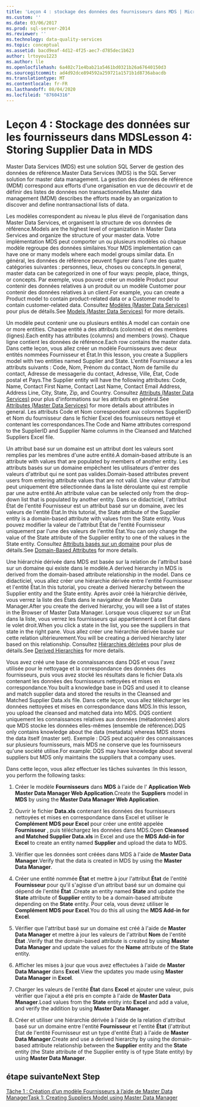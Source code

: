 ```yaml
---
title: 'Leçon 4 : stockage des données des fournisseurs dans MDS | Microsoft Docs'
ms.custom: ''
ms.date: 03/06/2017
ms.prod: sql-server-2014
ms.reviewer: ''
ms.technology: data-quality-services
ms.topic: conceptual
ms.assetid: bacd9eaf-4d12-4f25-aec7-d785dec1b623
author: lrtoyou1223
ms.author: lle
ms.openlocfilehash: 6a402c71e4bab21a5461bd0321b26a67640150d3
ms.sourcegitcommit: ad4d92dce894592a259721a1571b1d8736abacdb
ms.translationtype: MT
ms.contentlocale: fr-FR
ms.lasthandoff: 08/04/2020
ms.locfileid: "87604316"
---
```

# <a name="lesson-4-storing-supplier-data-in-mds"></a><span data-ttu-id="293ba-102">Leçon 4 : Stockage des données sur les fournisseurs dans MDS</span><span class="sxs-lookup"><span data-stu-id="293ba-102">Lesson 4: Storing Supplier Data in MDS</span></span>
  <span data-ttu-id="293ba-103">Master Data Services (MDS) est une solution SQL Server de gestion des données de référence.</span><span class="sxs-lookup"><span data-stu-id="293ba-103">Master Data Services (MDS) is the SQL Server solution for master data management.</span></span> <span data-ttu-id="293ba-104">La gestion des données de référence (MDM) correspond aux efforts d'une organisation en vue de découvrir et de définir des listes de données non transactionnelles.</span><span class="sxs-lookup"><span data-stu-id="293ba-104">Master data management (MDM) describes the efforts made by an organization to discover and define nontransactional lists of data.</span></span>  
  
 <span data-ttu-id="293ba-105">Les modèles correspondent au niveau le plus élevé de l'organisation dans Master Data Services, et organisent la structure de vos données de référence.</span><span class="sxs-lookup"><span data-stu-id="293ba-105">Models are the highest level of organization in Master Data Services and organize the structure of your master data.</span></span> <span data-ttu-id="293ba-106">Votre implémentation MDS peut comporter un ou plusieurs modèles où chaque modèle regroupe des données similaires.</span><span class="sxs-lookup"><span data-stu-id="293ba-106">Your MDS implementation can have one or many models where each model groups similar data.</span></span> <span data-ttu-id="293ba-107">En général, les données de référence peuvent figurer dans l'une des quatre catégories suivantes : personnes, lieux, choses ou concepts.</span><span class="sxs-lookup"><span data-stu-id="293ba-107">In general, master data can be categorized in one of four ways: people, place, things, or concepts.</span></span> <span data-ttu-id="293ba-108">Par exemple, vous pouvez créer un modèle Product pour contenir des données relatives à un produit ou un modèle Customer pour contenir des données relatives à un client.</span><span class="sxs-lookup"><span data-stu-id="293ba-108">For example, you can create a Product model to contain product-related data or a Customer model to contain customer-related data.</span></span> <span data-ttu-id="293ba-109">Consultez [Modèles (Master Data Services)](https://msdn.microsoft.com/library/ee633746.aspx) pour plus de détails.</span><span class="sxs-lookup"><span data-stu-id="293ba-109">See [Models (Master Data Services)](https://msdn.microsoft.com/library/ee633746.aspx) for more details.</span></span>  
  
 <span data-ttu-id="293ba-110">Un modèle peut contenir une ou plusieurs entités.</span><span class="sxs-lookup"><span data-stu-id="293ba-110">A model can contain one or more entities.</span></span> <span data-ttu-id="293ba-111">Chaque entité a des attributs (colonnes) et des membres (lignes).</span><span class="sxs-lookup"><span data-stu-id="293ba-111">Each entity has attributes (columns) and members (rows).</span></span> <span data-ttu-id="293ba-112">Chaque ligne contient les données de référence.</span><span class="sxs-lookup"><span data-stu-id="293ba-112">Each row contains the master data.</span></span> <span data-ttu-id="293ba-113">Dans cette leçon, vous allez créer un modèle Fournisseurs avec deux entités nommées Fournisseur et État.</span><span class="sxs-lookup"><span data-stu-id="293ba-113">In this lesson, you create a Suppliers model with two entities named Supplier and State.</span></span> <span data-ttu-id="293ba-114">L'entité Fournisseur a les attributs suivants : Code, Nom, Prénom du contact, Nom de famille du contact, Adresse de messagerie du contact, Adresse, Ville, État, Code postal et Pays.</span><span class="sxs-lookup"><span data-stu-id="293ba-114">The Supplier entity will have the following attributes: Code, Name, Contact First Name, Contact Last Name, Contact Email Address, Address Line, City, State, Zip, and Country.</span></span> <span data-ttu-id="293ba-115">Consultez [Attributs (Master Data Services)](https://msdn.microsoft.com/library/ee633745.aspx) pour plus d'informations sur les attributs en général.</span><span class="sxs-lookup"><span data-stu-id="293ba-115">See [Attributes (Master Data Services)](https://msdn.microsoft.com/library/ee633745.aspx) for more details about attributes in general.</span></span> <span data-ttu-id="293ba-116">Les attributs Code et Nom correspondent aux colonnes SupplierID et Nom du fournisseur dans le fichier Excel des fournisseurs nettoyé et contenant les correspondances.</span><span class="sxs-lookup"><span data-stu-id="293ba-116">The Code and Name attributes correspond to the SupplierID and Supplier Name columns in the Cleansed and Matched Suppliers Excel file.</span></span>  
  
 <span data-ttu-id="293ba-117">Un attribut basé sur un domaine est un attribut dont les valeurs sont remplies par les membres d'une autre entité.</span><span class="sxs-lookup"><span data-stu-id="293ba-117">A domain-based attribute is an attribute with values that are populated by members of another entity.</span></span> <span data-ttu-id="293ba-118">Les attributs basés sur un domaine empêchent les utilisateurs d'entrer des valeurs d'attribut qui ne sont pas valides.</span><span class="sxs-lookup"><span data-stu-id="293ba-118">Domain-based attributes prevent users from entering attribute values that are not valid.</span></span> <span data-ttu-id="293ba-119">Une valeur d'attribut peut uniquement être sélectionnée dans la liste déroulante qui est remplie par une autre entité.</span><span class="sxs-lookup"><span data-stu-id="293ba-119">An attribute value can be selected only from the drop-down list that is populated by another entity.</span></span> <span data-ttu-id="293ba-120">Dans ce didacticiel, l'attribut État de l'entité Fournisseur est un attribut basé sur un domaine, avec les valeurs de l'entité État.</span><span class="sxs-lookup"><span data-stu-id="293ba-120">In this tutorial, the State attribute of the Supplier entity is a domain-based attribute with values from the State entity.</span></span> <span data-ttu-id="293ba-121">Vous pouvez modifier la valeur de l'attribut État de l'entité Fournisseur uniquement par l'une des valeurs de l'entité État.</span><span class="sxs-lookup"><span data-stu-id="293ba-121">You can only change the value of the State attribute of the Supplier entity to one of the values in the State entity.</span></span> <span data-ttu-id="293ba-122">Consultez [Attributs basés sur un domaine](../master-data-services/domain-based-attributes-master-data-services.md) pour plus de détails.</span><span class="sxs-lookup"><span data-stu-id="293ba-122">See [Domain-Based Attributes](../master-data-services/domain-based-attributes-master-data-services.md) for more details.</span></span>  
  
 <span data-ttu-id="293ba-123">Une hiérarchie dérivée dans MDS est basée sur la relation de l'attribut basé sur un domaine qui existe dans le modèle.</span><span class="sxs-lookup"><span data-stu-id="293ba-123">A derived hierarchy in MDS is derived from the domain-based attribute relationship in the model.</span></span> <span data-ttu-id="293ba-124">Dans ce didacticiel, vous allez créer une hiérarchie dérivée entre l'entité Fournisseur et l'entité État.</span><span class="sxs-lookup"><span data-stu-id="293ba-124">In this tutorial, you create a derived hierarchy between the Supplier entity and the State entity.</span></span> <span data-ttu-id="293ba-125">Après avoir créé la hiérarchie dérivée, vous verrez la liste des États dans le navigateur de Master Data Manager.</span><span class="sxs-lookup"><span data-stu-id="293ba-125">After you create the derived hierarchy, you will see a list of states in the Browser of Master Data Manager.</span></span> <span data-ttu-id="293ba-126">Lorsque vous cliquerez sur un État dans la liste, vous verrez les fournisseurs qui appartiennent à cet État dans le volet droit.</span><span class="sxs-lookup"><span data-stu-id="293ba-126">When you click a state in the list, you see the suppliers in that state in the right pane.</span></span> <span data-ttu-id="293ba-127">Vous allez créer une hiérarchie dérivée basée sur cette relation ultérieurement.</span><span class="sxs-lookup"><span data-stu-id="293ba-127">You will be creating a derived hierarchy later based on this relationship.</span></span> <span data-ttu-id="293ba-128">Consultez [Hiérarchies dérivées](../master-data-services/derived-hierarchies-master-data-services.md) pour plus de détails.</span><span class="sxs-lookup"><span data-stu-id="293ba-128">See [Derived Hierarchies](../master-data-services/derived-hierarchies-master-data-services.md) for more details.</span></span>  
  
 <span data-ttu-id="293ba-129">Vous avez créé une base de connaissances dans DQS et vous l'avez utilisée pour le nettoyage et la correspondance des données des fournisseurs, puis vous avez stocké les résultats dans le fichier Data.xls contenant les données des fournisseurs nettoyées et mises en correspondance.</span><span class="sxs-lookup"><span data-stu-id="293ba-129">You built a knowledge base in DQS and used it to cleanse and match supplier data and stored the results in the Cleansed and Matched Supplier Data.xls file.</span></span> <span data-ttu-id="293ba-130">Dans cette leçon, vous allez télécharger les données nettoyées et mises en correspondance dans MDS.</span><span class="sxs-lookup"><span data-stu-id="293ba-130">In this lesson, you upload the cleansed and matched data into MDS.</span></span> <span data-ttu-id="293ba-131">DQS contient uniquement les connaissances relatives aux données (métadonnées) alors que MDS stocke les données elles-mêmes (ensemble de référence).</span><span class="sxs-lookup"><span data-stu-id="293ba-131">DQS only contains knowledge about the data (metadata) whereas MDS stores the data itself (master set).</span></span> <span data-ttu-id="293ba-132">Exemple : DQS peut acquérir des connaissances sur plusieurs fournisseurs, mais MDS ne conserve que les fournisseurs qu'une société utilise.</span><span class="sxs-lookup"><span data-stu-id="293ba-132">For example: DQS may have knowledge about several suppliers but MDS only maintains the suppliers that a company uses.</span></span>  
  
 <span data-ttu-id="293ba-133">Dans cette leçon, vous allez effectuer les tâches suivantes :</span><span class="sxs-lookup"><span data-stu-id="293ba-133">In this lesson, you perform the following tasks:</span></span>  
  
1.  <span data-ttu-id="293ba-134">Créer le modèle **Fournisseurs** dans **MDS** à l'aide de l' **Application Web Master Data Manager Web Application**.</span><span class="sxs-lookup"><span data-stu-id="293ba-134">Create the **Suppliers** model in **MDS** by using the **Master Data Manager Web Application**.</span></span>  
  
2.  <span data-ttu-id="293ba-135">Ouvrir le fichier **Data.xls** contenant les données des fournisseurs nettoyées et mises en correspondance dans Excel et utiliser le **Complément MDS pour Excel** pour créer une entité appelée **Fournisseur** , puis téléchargez les données dans MDS.</span><span class="sxs-lookup"><span data-stu-id="293ba-135">Open **Cleansed and Matched Supplier Data.xls** in Excel and use the **MDS Add-in for Excel** to create an entity named **Supplier** and upload the data to MDS.</span></span>  
  
3.  <span data-ttu-id="293ba-136">Vérifier que les données sont créées dans MDS à l'aide de **Master Data Manager**.</span><span class="sxs-lookup"><span data-stu-id="293ba-136">Verify that the data is created in MDS by using the **Master Data Manager**.</span></span>  
  
4.  <span data-ttu-id="293ba-137">Créer une entité nommée **État** et mettre à jour l'attribut **État** de l'entité **Fournisseur** pour qu'il s'agisse d'un attribut basé sur un domaine qui dépend de l'entité **État** .</span><span class="sxs-lookup"><span data-stu-id="293ba-137">Create an entity named **State** and update the **State** attribute of **Supplier** entity to be a domain-based attribute depending on the **State** entity.</span></span> <span data-ttu-id="293ba-138">Pour cela, vous devez utiliser le **Complément MDS pour Excel**.</span><span class="sxs-lookup"><span data-stu-id="293ba-138">You do this all using the **MDS Add-in for Excel**.</span></span>  
  
5.  <span data-ttu-id="293ba-139">Vérifier que l'attribut basé sur un domaine est créé à l'aide de **Master Data Manager** et mettre à jour les valeurs de l'attribut **Nom** de l'entité **État** .</span><span class="sxs-lookup"><span data-stu-id="293ba-139">Verify that the domain-based attribute is created by using **Master Data Manager** and update the values for the **Name** attribute of the **State** entity.</span></span>  
  
6.  <span data-ttu-id="293ba-140">Afficher les mises à jour que vous avez effectuées à l'aide de **Master Data Manager** dans **Excel**.</span><span class="sxs-lookup"><span data-stu-id="293ba-140">View the updates you made using **Master Data Manager** in **Excel**.</span></span>  
  
7.  <span data-ttu-id="293ba-141">Charger les valeurs de l'entité **État** dans **Excel** et ajouter une valeur, puis vérifier que l'ajout a été pris en compte à l'aide de **Master Data Manager**.</span><span class="sxs-lookup"><span data-stu-id="293ba-141">Load values from the **State** entity into **Excel** and add a value, and verify the addition by using **Master Data Manager**.</span></span>  
  
8.  <span data-ttu-id="293ba-142">Créer et utiliser une hiérarchie dérivée à l'aide de la relation d'attribut basé sur un domaine entre l'entité **Fournisseur** et l'entité **État** (l'attribut État de l'entité Fournisseur est un type d'entité État) à l'aide de **Master Data Manager**.</span><span class="sxs-lookup"><span data-stu-id="293ba-142">Create and use a derived hierarchy by using the domain-based attribute relationship between the **Supplier** entity and the **State** entity (the State attribute of the Supplier entity is of type State entity) by using **Master Data Manager**.</span></span>  
  
## <a name="next-step"></a><span data-ttu-id="293ba-143">étape suivante</span><span class="sxs-lookup"><span data-stu-id="293ba-143">Next Step</span></span>  
 [<span data-ttu-id="293ba-144">Tâche 1 : Création d’un modèle Fournisseurs à l’aide de Master Data Manager</span><span class="sxs-lookup"><span data-stu-id="293ba-144">Task 1: Creating Suppliers Model using Master Data Manager</span></span>](../../2014/tutorials/task-1-creating-suppliers-model-using-master-data-manager.md)  
  
  
